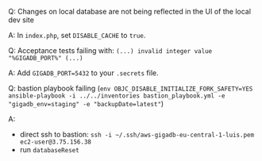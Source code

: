 Q: Changes on local database are not being reflected in the UI of the local dev site

A: In `index.php`, set `DISABLE_CACHE` to `true`.

Q: Acceptance tests failing with: `(...) invalid integer value "%GIGADB_PORT%" (...)`

A: Add `GIGADB_PORT=5432` to your `.secrets` file.

Q: bastion playbook failing (`env OBJC_DISABLE_INITIALIZE_FORK_SAFETY=YES ansible-playbook -i ../../inventories bastion_playbook.yml -e "gigadb_env=staging" -e "backupDate=latest"`)

A:

- direct ssh to bastion: `ssh -i ~/.ssh/aws-gigadb-eu-central-1-luis.pem ec2-user@3.75.156.38`
- run `databaseReset`
